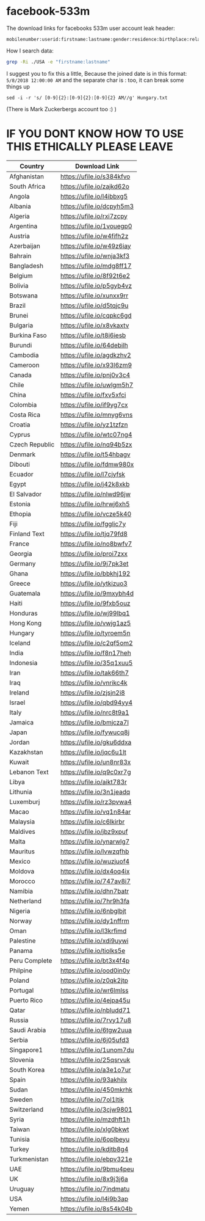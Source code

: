 # facebook-533m
The download links for facebooks 533m user account leak
header:
```
mobilenumber:userid:firstname:lastname:gender:residence:birthplace:relationship:workplace:joined:email:birthdate
```
How I search data:

```bash
grep -Ri ./USA -e "firstname:lastname"
```
I suggest you to fix this a little, Because the joined date is in this format: `5/8/2018 12:00:00 AM` and the separate char is : too, it can break some things up
```
sed -i -r 's/ [0-9]{2}:[0-9]{2}:[0-9]{2} AM//g' Hungary.txt
 ```

(There is Mark Zuckerbergs account too :) )
# IF YOU DONT KNOW HOW TO USE THIS ETHICALLY PLEASE LEAVE
| Country | Download Link | 
|---|---|
| Afghanistan | https://ufile.io/s384kfvo |
| South Africa | https://ufile.io/zajkd62o |
| Angola | https://ufile.io/l4ibbxg5 |
| Albania | https://ufile.io/dcpyh5m3 |
| Algeria | https://ufile.io/rxi7zcpy |
| Argentina | https://ufile.io/1vouegp0 |
| Austria | https://ufile.io/w4fifh2z |
| Azerbaijan | https://ufile.io/w49z6iay |
| Bahrain | https://ufile.io/wnja3kf3 |
| Bangladesh | https://ufile.io/mdg8ff17 |
| Belgium | https://ufile.io/8f92t6e2 |
| Bolivia | https://ufile.io/p5gyb4vz |
| Botswana | https://ufile.io/xunxx9rr |
| Brazil | https://ufile.io/d5tqjc9u |
| Brunei | https://ufile.io/cqpkc6gd |
| Bulgaria | https://ufile.io/x8vkaxtv |
| Burkina Faso | https://ufile.io/t8i6iesb |
| Burundi | https://ufile.io/64debilh |
| Cambodia | https://ufile.io/agdkzhv2 |
| Cameroon | https://ufile.io/x93l6zm9 |
| Canada | https://ufile.io/pnj0v3c4 |
| Chile | https://ufile.io/uwlgm5h7 |
| China | https://ufile.io/fxv5xfci |
| Colombia | https://ufile.io/if9yg7cx |
| Costa Rica | https://ufile.io/mnyg6vns |
| Croatia | https://ufile.io/yz1tzfzn |
| Cyprus | https://ufile.io/wtc07ng4 |
| Czech Republic | https://ufile.io/nq94b5zx |
| Denmark | https://ufile.io/t54hbagv |
| Dibouti | https://ufile.io/fdmw980x |
| Ecuador | https://ufile.io/l7cjyfsk |
| Egypt | https://ufile.io/j42k8xkb |
| El Salvador | https://ufile.io/nlwd96jw |
| Estonia | https://ufile.io/hrwj6xh5 |
| Ethopia | https://ufile.io/vcze5k40 |
| Fiji | https://ufile.io/fgglic7y |
| Finland Text | https://ufile.io/tjq79fd8 |
| France | https://ufile.io/no8bwfv7 |
| Georgia | https://ufile.io/proi7zxx |
| Germany | https://ufile.io/9j7pk3et |
| Ghana | https://ufile.io/bbkhj192 |
| Greece | https://ufile.io/ytkizuo3 |
| Guatemala | https://ufile.io/9mxybh4d |
| Haiti | https://ufile.io/9fxb5ouz |
| Honduras | https://ufile.io/wj99lbq1 |
| Hong Kong | https://ufile.io/vwjg1az5 |
| Hungary | https://ufile.io/tyroem5n |
| Iceland | https://ufile.io/c2qf5om2 |
| India | https://ufile.io/f8n17heh |
| Indonesia | https://ufile.io/35q1xuu5 |
| Iran | https://ufile.io/tak66th7 |
| Iraq | https://ufile.io/vnrikc4k |
| Ireland | https://ufile.io/zjsjn2i8 |
| Israel | https://ufile.io/qbd94yy4 |
| Italy | https://ufile.io/nrc8t9a1 |
| Jamaica | https://ufile.io/bmjcza7l |
| Japan | https://ufile.io/fywucq8j |
| Jordan | https://ufile.io/gku6ddxa |
| Kazakhstan | https://ufile.io/jqc6u1lt |
| Kuwait | https://ufile.io/un8nr83x |
| Lebanon Text | https://ufile.io/q9c0xr7g |
| Libya | https://ufile.io/aikt783r |
| Lithunia | https://ufile.io/3n1jeadq |
| Luxemburj | https://ufile.io/rz3pvwa4 |
| Macao | https://ufile.io/vq1n84ar |
| Malaysia | https://ufile.io/c6lkirbr |
| Maldives | https://ufile.io/jbz9xpuf |
| Malta | https://ufile.io/ynarwlg7 |
| Mauritus | https://ufile.io/lvwzqfhb |
| Mexico | https://ufile.io/wuzjuof4 |
| Moldova | https://ufile.io/dx4oq4ix |
| Morocco | https://ufile.io/747av8i7 |
| Namibia | https://ufile.io/dhn7batr |
| Netherland | https://ufile.io/7hr9h3fa |
| Nigeria | https://ufile.io/6nbglbjt |
| Norway | https://ufile.io/dy1nffrm |
| Oman | https://ufile.io/l3krfimd |
| Palestine | https://ufile.io/xdi9uywi |
| Panama | https://ufile.io/tiolks5e |
| Peru Complete | https://ufile.io/bt3x4f4p |
| Philpine | https://ufile.io/ood0in0y |
| Poland | https://ufile.io/z0qk2jtp |
| Portugal | https://ufile.io/wr6lmlss |
| Puerto Rico | https://ufile.io/4ejpa45u |
| Qatar | https://ufile.io/nbludd71 |
| Russia | https://ufile.io/7rvy17u8 |
| Saudi Arabia | https://ufile.io/6tgw2uua |
| Serbia | https://ufile.io/6j05ufd3 |
| Singapore1 | https://ufile.io/1unom7du |
| Slovenia | https://ufile.io/25qsrvuk |
| South Korea | https://ufile.io/a3e1o7ur |
| Spain | https://ufile.io/93akhilx |
| Sudan | https://ufile.io/450mkrhk |
| Sweden | https://ufile.io/7ol1ltik |
| Switzerland | https://ufile.io/3cjw9801 |
| Syria | https://ufile.io/mzdhft1h |
| Taiwan | https://ufile.io/xlg0bkwt |
| Tunisia | https://ufile.io/6oplbeyu |
| Turkey | https://ufile.io/kdjtb8g4 |
| Turkmenistan | https://ufile.io/ebpv321e |
| UAE | https://ufile.io/9bmu4peu |
| UK | https://ufile.io/8x9j3j6a |
| Uruguay | https://ufile.io/7indmatu |
| USA | https://ufile.io/l4i9b3ap |
| Yemen | https://ufile.io/8s54k04b |
